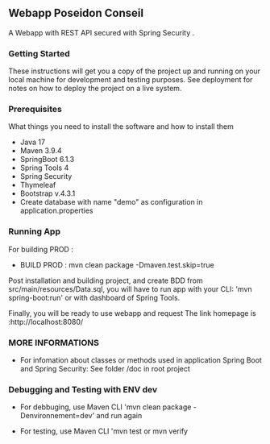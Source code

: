 ## Webapp Poseidon Conseil
A Webapp with REST API secured with Spring Security .

### Getting Started

These instructions will get you a copy of the project up and running on your local machine for development and testing purposes. See deployment for notes on how to deploy the project on a live system.

### Prerequisites

What things you need to install the software and how to install them
- Java 17
- Maven 3.9.4
- SpringBoot 6.1.3
- Spring Tools 4
- Spring Security
- Thymeleaf
- Bootstrap v.4.3.1
- Create database with name "demo" as configuration in application.properties

### Running App

For building  PROD :

- BUILD PROD : mvn clean package -Dmaven.test.skip=true

Post installation and building project, and create  BDD from src/main/resources/Data.sql, you will have to run app
 with your CLI: 'mvn spring-boot:run' or with dashboard of Spring Tools.
 
Finally, you will be ready to  use webapp and request 
The link homepage  is :http://localhost:8080/

### MORE INFORMATIONS

-  For infomation about classes or methods used in application Spring Boot and Spring Security:
See folder /doc  in root project

### Debugging and Testing with ENV dev
- For debbuging, use  Maven CLI 'mvn clean package -Denvironnement=dev' and run again 

- For testing, use  Maven CLI 'mvn test or mvn verify  

